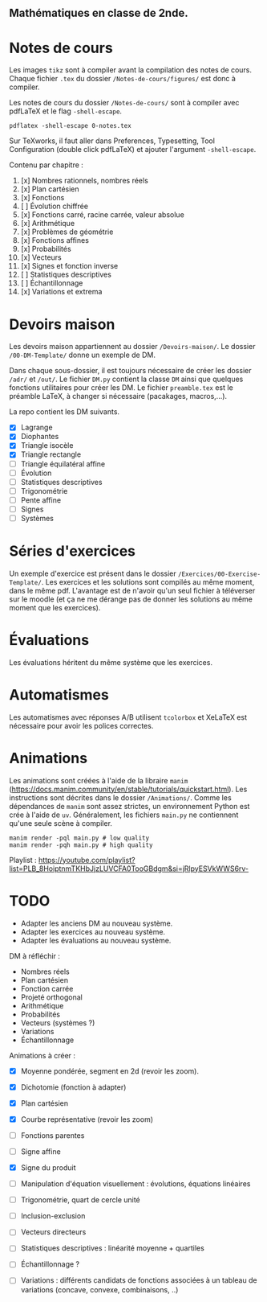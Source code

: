 ## Mathématiques en classe de 2nde.

# Notes de cours

Les images `tikz` sont à compiler avant la compilation des notes de cours. Chaque fichier `.tex` du dossier `/Notes-de-cours/figures/` est donc à compiler. 

Les notes de cours du dossier `/Notes-de-cours/` sont à compiler avec pdfLaTeX et le flag `-shell-escape`.

```
pdflatex -shell-escape 0-notes.tex
```

Sur TeXworks, il faut aller dans Preferences, Typesetting, Tool Configuration (double click pdfLaTeX) et ajouter l'argument `-shell-escape`.

Contenu par chapitre :
1. [x] Nombres rationnels, nombres réels
2. [x] Plan cartésien
3. [x] Fonctions
4. [ ] Évolution chiffrée
5. [x] Fonctions carré, racine carrée, valeur absolue
6. [x] Arithmétique
7. [x] Problèmes de géométrie
8. [x] Fonctions affines
9. [x] Probabilités
10. [x] Vecteurs
11. [x] Signes et fonction inverse
12. [ ] Statistiques descriptives
13. [ ] Échantillonnage
14. [x] Variations et extrema

# Devoirs maison

Les devoirs maison appartiennent au dossier `/Devoirs-maison/`.
Le dossier `/00-DM-Template/` donne un exemple de DM.

Dans chaque sous-dossier, il est toujours nécessaire de créer les dossier `/adr/` et `/out/`.
Le fichier `DM.py` contient la classe `DM` ainsi que quelques fonctions utilitaires pour créer les DM.
Le fichier `preamble.tex` est le préamble LaTeX, à changer si nécessaire (pacakages, macros,...).

La repo contient les DM suivants.
- [x] Lagrange
- [x] Diophantes
- [x] Triangle isocèle
- [x] Triangle rectangle
- [ ] Triangle équilatéral affine
- [ ] Évolution
- [ ] Statistiques descriptives
- [ ] Trigonométrie
- [ ] Pente affine
- [ ] Signes
- [ ] Systèmes

# Séries d'exercices

Un exemple d'exercice est présent dans le dossier `/Exercices/00-Exercise-Template/`.
Les exercices et les solutions sont compilés au même moment, dans le même pdf.
L'avantage est de n'avoir qu'un seul fichier à téléverser sur le moodle (et ça ne me dérange pas de donner les solutions au même moment que les exercices).

# Évaluations

Les évaluations héritent du même système que les exercices.

# Automatismes

Les automatismes avec réponses A/B utilisent ```tcolorbox``` et XeLaTeX est nécessaire pour avoir les polices correctes.

# Animations

Les animations sont créées à l'aide de la libraire `manim` (https://docs.manim.community/en/stable/tutorials/quickstart.html).
Les instructions sont décrites dans le dossier `/Animations/`.
Comme les dépendances de `manim` sont assez strictes, un environnement Python est crée à l'aide de `uv`.
Généralement, les fichiers `main.py` ne contiennent qu'une seule scène à compiler.

```
manim render -pql main.py # low quality
manim render -pqh main.py # high quality
```

Playlist : 
https://youtube.com/playlist?list=PLB_8HoiptnmTKHbJjzLUVCFA0TooGBdgm&si=jRlpyESVkWWS6rv-

# TODO

- Adapter les anciens DM au nouveau système.
- Adapter les exercices au nouveau système.
- Adapter les évaluations au nouveau système.

DM à réfléchir :
- Nombres réels
- Plan cartésien
- Fonction carrée
- Projeté orthogonal
- Arithmétique
- Probabilités
- Vecteurs (systèmes ?)
- Variations
- Échantillonnage

Animations à créer :
- [x] Moyenne pondérée, segment en 2d (revoir les zoom).
- [x] Dichotomie (fonction à adapter)
- [x] Plan cartésien
- [x] Courbe représentative (revoir les zoom)
- [ ] Fonctions parentes
- [ ] Signe affine
- [x] Signe du produit
- [ ] Manipulation d'équation visuellement : évolutions, équations linéaires
- [ ] Trigonométrie, quart de cercle unité
- [ ] Inclusion-exclusion
- [ ] Vecteurs directeurs
- [ ] Statistiques descriptives : linéarité moyenne + quartiles
- [ ] Échantillonnage ?
- [ ] Variations : différents candidats de fonctions associées à un tableau de variations (concave, convexe, combinaisons, ..)





##
